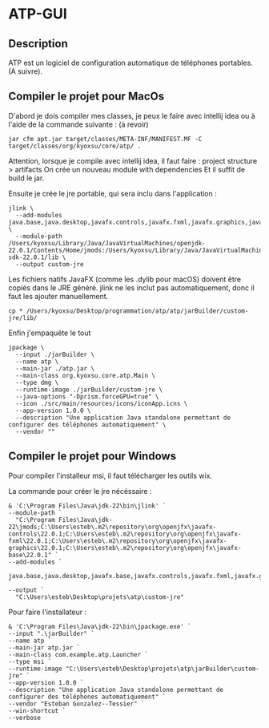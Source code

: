 # ATP-GUI

## Description
ATP est un logiciel de configuration automatique de téléphones portables.
(A suivre).

## Compiler le projet pour MacOs

D'abord je dois compiler mes classes, je peux le faire avec intellij idea ou à l'aide de la commande suivante : (à revoir)
```
jar cfm apt.jar target/classes/META-INF/MANIFEST.MF -C target/classes/org/kyoxsu/core/atp/ .
```

Attention, lorsque je compile avec intellij idea, il faut faire :
project structure > artifacts
On crée un nouveau module with dependencies
Et il suffit de build le jar.

Ensuite je crée le jre portable, qui sera inclu dans l'application :
```
jlink \
  --add-modules java.base,java.desktop,javafx.controls,javafx.fxml,javafx.graphics,javafx.media,javafx.web \
  --module-path /Users/kyoxsu/Library/Java/JavaVirtualMachines/openjdk-22.0.1/Contents/Home/jmods:/Users/kyoxsu/Library/Java/JavaVirtualMachines/javafx-sdk-22.0.1/lib \
  --output custom-jre
```

Les fichiers natifs JavaFX (comme les .dylib pour macOS) doivent être copiés dans le JRE généré. jlink ne les inclut pas automatiquement, donc il faut les ajouter manuellement.
```
cp * /Users/kyoxsu/Desktop/programmation/atp/atp/jarBuilder/custom-jre/lib/
```

Enfin j'empaquête le tout
```
jpackage \
  --input ./jarBuilder \
  --name atp \
  --main-jar ./atp.jar \
  --main-class org.kyoxsu.core.atp.Main \
  --type dmg \
  --runtime-image ./jarBuilder/custom-jre \
  --java-options "-Dprism.forceGPU=true" \
  --icon ./src/main/resources/icons/iconApp.icns \
  --app-version 1.0.0 \
  --description "Une application Java standalone permettant de configurer des téléphones automatiquement" \
  --vendor ""
```

##  Compiler le projet pour Windows

Pour compiler l'installeur msi, il faut télécharger les outils wix.

La commande pour créer le jre nécéssaire :
```
& 'C:\Program Files\Java\jdk-22\bin\jlink' `
--module-path `
  "C:\Program Files\Java\jdk-22\jmods;C:\Users\esteb\.m2\repository\org\openjfx\javafx-controls\22.0.1;C:\Users\esteb\.m2\repository\org\openjfx\javafx-fxml\22.0.1;C:\Users\esteb\.m2\repository\org\openjfx\javafx-graphics\22.0.1;C:\Users\esteb\.m2\repository\org\openjfx\javafx-base\22.0.1" `
--add-modules `
  java.base,java.desktop,javafx.base,javafx.controls,javafx.fxml,javafx.graphics `
--output `
  "C:\Users\esteb\Desktop\projets\atp\custom-jre"
```

Pour faire l'installateur :
```
& 'C:\Program Files\Java\jdk-22\bin\jpackage.exe' `
--input ".\jarBuilder" `
--name atp `
--main-jar atp.jar `
--main-class com.example.atp.Launcher `
--type msi `
--runtime-image "C:\Users\esteb\Desktop\projets\atp\jarBuilder\custom-jre" `
--app-version 1.0.0 `
--description "Une application Java standalone permettant de configurer des téléphones automatiquement" `
--vendor "Esteban Gonzalez--Tessier" `
--win-shortcut `
--verbose
```
